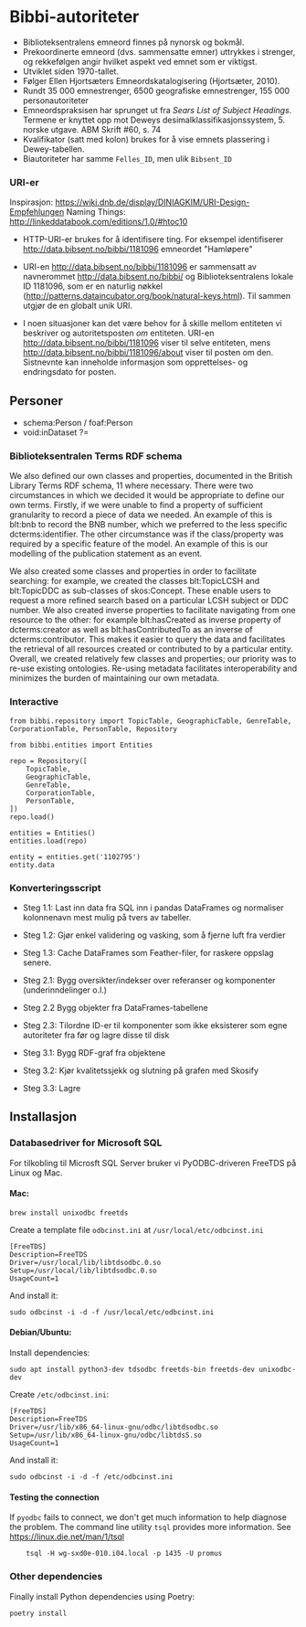 # Bibbi-autoriteter

- Biblioteksentralens emneord finnes på nynorsk og bokmål.
- Prekoordinerte emneord (dvs. sammensatte emner) uttrykkes i strenger, og rekkefølgen angir hvilket aspekt ved emnet som er viktigst.
- Utviklet siden 1970-tallet.
- Følger Ellen Hjortsæters Emneordskatalogisering (Hjortsæter, 2010).
- Rundt 35 000 emnestrenger, 6500 geografiske emnestrenger, 155 000 personautoriteter
- Emneordspraksisen har sprunget ut fra *Sears List of Subject Headings*. Termene er knyttet opp mot Deweys desimalklassifikasjonssystem, 5. norske utgave.<ref> ABM Skrift #60, s. 74</ref>
- Kvalifikator (satt med kolon) brukes for å vise emnets plassering i Dewey-tabellen.
- Biautoriteter har samme `Felles_ID`, men ulik `Bibsent_ID`

### URI-er

Inspirasjon: https://wiki.dnb.de/display/DINIAGKIM/URI-Design-Empfehlungen
Naming Things: http://linkeddatabook.com/editions/1.0/#htoc10

- HTTP-URI-er brukes for å identifisere ting. For eksempel identifiserer http://data.bibsent.no/bibbi/1181096 emneordet "Hamløpere"

- URI-en http://data.bibsent.no/bibbi/1181096 er sammensatt av navnerommet http://data.bibsent.no/bibbi/ og Biblioteksentralens lokale ID 1181096, som er en naturlig nøkkel (http://patterns.dataincubator.org/book/natural-keys.html). Til sammen utgjør de en globalt unik URI.

- I noen situasjoner kan det være behov for å skille mellom entiteten vi beskriver og autoritetsposten *om* entiteten. URI-en http://data.bibsent.no/bibbi/1181096 viser til selve entiteten, mens http://data.bibsent.no/bibbi/1181096/about viser til posten om den. Sistnevnte kan inneholde informasjon som opprettelses- og endringsdato for posten.


## Personer

- schema:Person / foaf:Person
- void:inDataset ?=



### Biblioteksentralen Terms RDF schema

We also defined our own classes and properties, documented in the British Library Terms
RDF schema, 11 where necessary. There were two circumstances in which we decided it
would be appropriate to define our own terms. Firstly, if we were unable to find a property of
sufficient granularity to record a piece of data we needed. An example of this is blt:bnb to
record the BNB number, which we preferred to the less specific dcterms:identifier. The other
circumstance was if the class/property was required by a specific feature of the model. An
example of this is our modelling of the publication statement as an event.


We also created some classes and properties in order to facilitate searching: for example, we
created the classes blt:TopicLCSH and blt:TopicDDC as sub-classes of skos:Concept. These
enable users to request a more refined search based on a particular LCSH subject or DDC
number. We also created inverse properties to facilitate navigating from one resource to the
other: for example blt:hasCreated as inverse property of dcterms:creator as well as
blt:hasContributedTo as an inverse of dcterms:contributor. This makes it easier to query the
data and facilitates the retrieval of all resources created or contributed to by a particular entity.
Overall, we created relatively few classes and properties; our priority was to re-use existing
ontologies. Re-using metadata facilitates interoperability and minimizes the burden of
maintaining our own metadata.


### Interactive

```
from bibbi.repository import TopicTable, GeographicTable, GenreTable, CorporationTable, PersonTable, Repository

from bibbi.entities import Entities

repo = Repository([
	TopicTable,
	GeographicTable,
	GenreTable,
	CorporationTable,
	PersonTable,
])
repo.load()

entities = Entities()
entities.load(repo)

entity = entities.get('1102795')
entity.data

```


### Konverteringsscript

- Steg 1.1: Last inn data fra SQL inn i pandas DataFrames og normaliser kolonnenavn mest mulig på tvers av tabeller.
- Steg 1.2: Gjør enkel validering og vasking,  som å fjerne luft fra verdier
- Steg 1.3: Cache DataFrames som Feather-filer, for raskere oppslag senere.

- Steg 2.1: Bygg oversikter/indekser over referanser og komponenter (underinndelinger o.l.)
- Steg 2.2 Bygg objekter fra DataFrames-tabellene
- Steg 2.3: Tilordne ID-er til komponenter som ikke eksisterer som egne autoriteter fra før og lagre disse til disk

- Steg 3.1: Bygg RDF-graf fra objektene
- Steg 3.2: Kjør kvalitetssjekk og slutning på grafen med Skosify
- Steg 3.3: Lagre


## Installasjon

### Databasedriver for Microsoft SQL

For tilkobling til Microsft SQL Server bruker vi PyODBC-driveren FreeTDS på Linux og Mac.

#### Mac:

	brew install unixodbc freetds

Create a template file `odbcinst.ini` at `/usr/local/etc/odbcinst.ini`

	[FreeTDS]
	Description=FreeTDS
	Driver=/usr/local/lib/libtdsodbc.0.so
	Setup=/usr/local/lib/libtdsodbc.0.so
	UsageCount=1

And install it:

	sudo odbcinst -i -d -f /usr/local/etc/odbcinst.ini

#### Debian/Ubuntu:

Install dependencies:

	sudo apt install python3-dev tdsodbc freetds-bin freetds-dev unixodbc-dev

Create `/etc/odbcinst.ini`:

	[FreeTDS]
	Description=FreeTDS
	Driver=/usr/lib/x86_64-linux-gnu/odbc/libtdsodbc.so
	Setup=/usr/lib/x86_64-linux-gnu/odbc/libtdsS.so
	UsageCount=1

And install it:

	sudo odbcinst -i -d -f /etc/odbcinst.ini

#### Testing the connection

If `pyodbc` fails to connect, we don't get much information to help diagnose the problem.
The command line utility `tsql` provides more information.
See https://linux.die.net/man/1/tsql

		tsql -H wg-sxd0e-010.i04.local -p 1435 -U promus

### Other dependencies

Finally install Python dependencies using Poetry:

	poetry install
